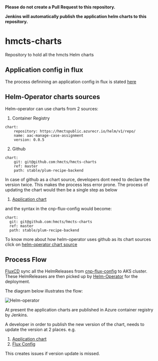 **Please do not create a Pull Request to this repository.**

**Jenkins will automatically publish the application helm charts to this repository.**


# hmcts-charts
Repository to hold all the hmcts Helm charts

## Application config in flux

The process definining an application config in flux is stated [here](https://hmcts.github.io/ways-of-working/new-component/gitops-flux.html#application-config-in-flux)

## Helm-Operator charts sources

Helm-operator can use charts from 2 sources:
1. Container Registry

```
chart:
    repository: https://hmctspublic.azurecr.io/helm/v1/repo/
    name: aac-manage-case-assignment
    version: 0.0.5
```

2. Github

```
chart:
    git: git@github.com:hmcts/hmcts-charts
    ref: master
    path: stable/plum-recipe-backend
```

In case of github as a chart source, developers dont need to declare the version twice. This makes the process less error prone. The process of updating the chart would then be a single step as below

1. [Application chart](https://github.com/hmcts/cnp-plum-recipes-service/blob/0e14064e6bbdc6cf2d8955452e699c93e580b84a/charts/plum-recipe-backend/Chart.yaml#L4)

and the syntax in the cnp-flux-config would become:

``` 
chart:
  git: git@github.com:hmcts/hmcts-charts
  ref: master
  path: stable/plum-recipe-backend
```


To know more about how helm-operator uses github as its chart sources click on [helm-operator chart source](https://docs.fluxcd.io/projects/helm-operator/en/latest/helmrelease-guide/chart-sources/)

## Process Flow 

[FluxCD](https://github.com/fluxcd/flux) sync all the HelmReleases from [cnp-flux-config](https://github.com/hmcts/cnp-flux-config) to AKS cluster. These HelmReleases are then picked up by [Helm-Operator](https://docs.fluxcd.io/projects/helm-operator/en/latest/) for the deployment.

The diagram below illustrates the flow:

![Helm-operator](https://docs.fluxcd.io/projects/helm-operator/en/latest/_files/fluxcd-helm-operator-diagram.png)

At present the application charts are published in Azure container registry by Jenkins.

A developer in order to publish the new version of the chart, needs to update the version at 2 places. e.g.
1. [Application chart](https://github.com/hmcts/cnp-plum-recipes-service/blob/0e14064e6bbdc6cf2d8955452e699c93e580b84a/charts/plum-recipe-backend/Chart.yaml#L4)
2. [Flux Config](https://github.com/hmcts/cnp-flux-config/blob/991054ac8a9b225ae70c1674274cb43cf4373d9f/k8s/aat/common/cnp/plum-recipe-backend.yaml#L24-L27)

This creates issues if version update is missed.

